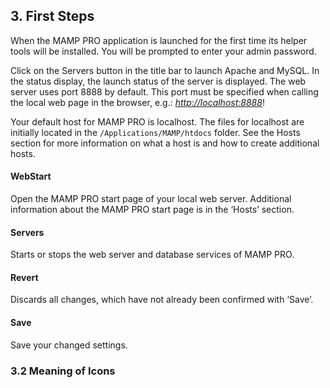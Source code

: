## 3. First Steps

When the MAMP PRO application is launched for the first time its helper tools will be installed. You will be prompted to enter your admin password.

Click on the Servers button in the title bar to launch Apache and MySQL. In the status display, the launch status of the server is displayed. The web server uses port 8888 by default. This port must be specified when calling the local web page in the browser, e.g.: _<http://localhost:8888>_!

Your default host for MAMP PRO is localhost. The files for localhost are initially located in the `/Applications/MAMP/htdocs` folder. See the Hosts section for more information on what a host is and how to create additional hosts.

#### WebStart
Open the MAMP PRO start page of your local web server. Additional information about the MAMP PRO start page is in the ‘Hosts’ section.

#### Servers
Starts or stops the web server and database services of MAMP PRO.

#### Revert
Discards all changes, which have not already been confirmed with ‘Save’.

#### Save
Save your changed settings.

### 3.2 Meaning of Icons

